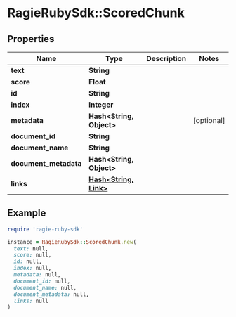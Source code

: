 # RagieRubySdk::ScoredChunk

## Properties

| Name | Type | Description | Notes |
| ---- | ---- | ----------- | ----- |
| **text** | **String** |  |  |
| **score** | **Float** |  |  |
| **id** | **String** |  |  |
| **index** | **Integer** |  |  |
| **metadata** | **Hash&lt;String, Object&gt;** |  | [optional] |
| **document_id** | **String** |  |  |
| **document_name** | **String** |  |  |
| **document_metadata** | **Hash&lt;String, Object&gt;** |  |  |
| **links** | [**Hash&lt;String, Link&gt;**](Link.md) |  |  |

## Example

```ruby
require 'ragie-ruby-sdk'

instance = RagieRubySdk::ScoredChunk.new(
  text: null,
  score: null,
  id: null,
  index: null,
  metadata: null,
  document_id: null,
  document_name: null,
  document_metadata: null,
  links: null
)
```

